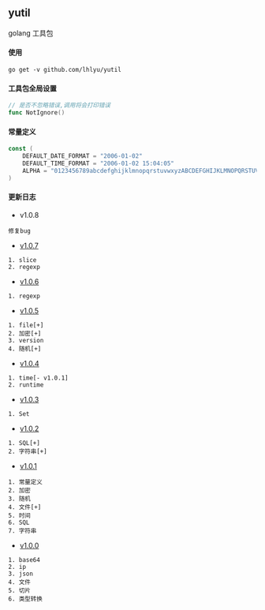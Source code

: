 ## yutil

golang 工具包

#### 使用

`go get -v github.com/lhlyu/yutil`

#### 工具包全局设置

```go
// 是否不忽略错误,调用将会打印错误
func NotIgnore()
```

#### 常量定义

```go
const (
	DEFAULT_DATE_FORMAT = "2006-01-02"
	DEFAULT_TIME_FORMAT = "2006-01-02 15:04:05"
	ALPHA = "0123456789abcdefghijklmnopqrstuvwxyzABCDEFGHIJKLMNOPQRSTUVWXYZ_"
)
```

#### 更新日志

- v1.0.8

```text
修复bug
```

- [v1.0.7](./changelogs/v1.0.7.md)

```text
1. slice
2. regexp 
```

- [v1.0.6](./changelogs/v1.0.6.md)

```text
1. regexp
```

- [v1.0.5](./changelogs/v1.0.5.md)

```text
1. file[+]
2. 加密[+]
3. version
4. 随机[+]
```

- [v1.0.4](./changelogs/v1.0.4.md) 

```text
1. time[- v1.0.1]
2. runtime
```

- [v1.0.3](./changelogs/v1.0.3.md) 

```text
1. Set
```

- [v1.0.2](./changelogs/v1.0.2.md) 

```text
1. SQL[+]
2. 字符串[+]
```
 
 - [v1.0.1](./changelogs/v1.0.1.md) 
 
 ```text
 1. 常量定义
 2. 加密
 3. 随机
 4. 文件[+]
 5. 时间
 6. SQL
 7. 字符串
 ```
 
 - [v1.0.0](./changelogs/v1.0.0.md) 
 
 ```text
 1. base64   
 2. ip       
 3. json     
 4. 文件     
 5. 切片      
 6. 类型转换
 ```